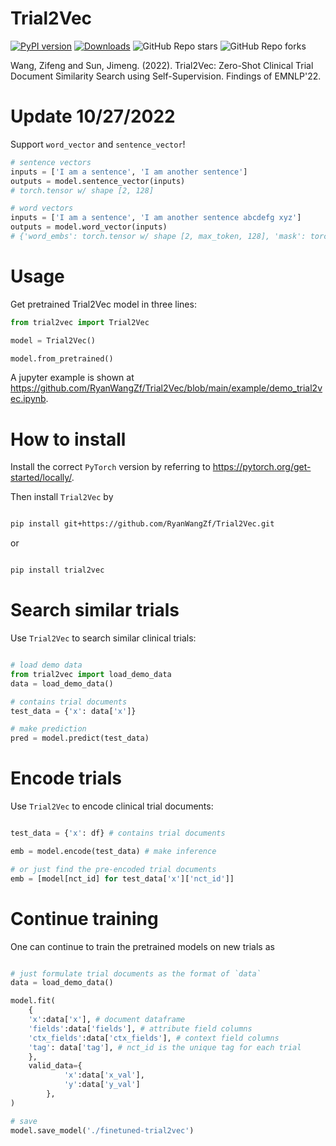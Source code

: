 # Trial2Vec
[![PyPI version](https://badge.fury.io/py/transtab.svg)](https://badge.fury.io/py/trial2vec)
[![Downloads](https://pepy.tech/badge/trial2vec)](https://pepy.tech/project/trial2vec)
![GitHub Repo stars](https://img.shields.io/github/stars/ryanwangzf/trial2vec)
![GitHub Repo forks](https://img.shields.io/github/forks/ryanwangzf/trial2vec)

Wang, Zifeng and Sun, Jimeng. (2022). Trial2Vec: Zero-Shot Clinical Trial Document Similarity Search using Self-Supervision. Findings of EMNLP'22.

# Update 10/27/2022
Support `word_vector` and `sentence_vector`!
```python
# sentence vectors
inputs = ['I am a sentence', 'I am another sentence']
outputs = model.sentence_vector(inputs)
# torch.tensor w/ shape [2, 128]
```

```python
# word vectors
inputs = ['I am a sentence', 'I am another sentence abcdefg xyz']
outputs = model.word_vector(inputs)
# {'word_embs': torch.tensor w/ shape [2, max_token, 128], 'mask': torch.tensor w/ shape [2, max_token]}
```

# Usage
Get pretrained Trial2Vec model in three lines:

```python
from trial2vec import Trial2Vec

model = Trial2Vec()

model.from_pretrained()
```

A jupyter example is shown at https://github.com/RyanWangZf/Trial2Vec/blob/main/example/demo_trial2vec.ipynb.

# How to install
Install the correct `PyTorch` version by referring to https://pytorch.org/get-started/locally/.

Then install `Trial2Vec` by

```bash

pip install git+https://github.com/RyanWangZf/Trial2Vec.git

```

or
```bash

pip install trial2vec

```

# Search similar trials
Use `Trial2Vec` to search similar clinical trials:

```python

# load demo data
from trial2vec import load_demo_data
data = load_demo_data()

# contains trial documents
test_data = {'x': data['x']} 

# make prediction
pred = model.predict(test_data)
```

# Encode trials

Use `Trial2Vec` to encode clinical trial documents:

```python

test_data = {'x': df} # contains trial documents

emb = model.encode(test_data) # make inference

# or just find the pre-encoded trial documents
emb = [model[nct_id] for test_data['x']['nct_id']]
```

# Continue training

One can continue to train the pretrained models on new trials as

```python

# just formulate trial documents as the format of `data`
data = load_demo_data()

model.fit(
    {
    'x':data['x'], # document dataframe
    'fields':data['fields'], # attribute field columns
    'ctx_fields':data['ctx_fields'], # context field columns
    'tag': data['tag'], # nct_id is the unique tag for each trial
    },
    valid_data={
            'x':data['x_val'],
            'y':data['y_val']
        },
)

# save
model.save_model('./finetuned-trial2vec')

```


